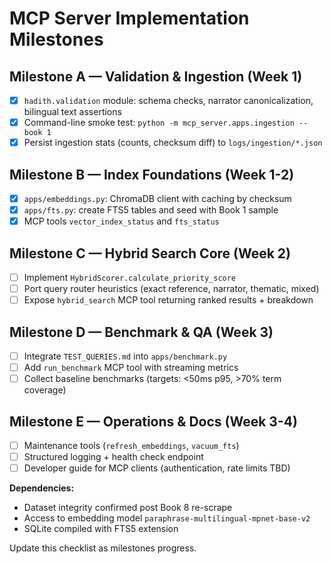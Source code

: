 # MCP Server Implementation Milestones

## Milestone A — Validation & Ingestion (Week 1)
- [x] `hadith.validation` module: schema checks, narrator canonicalization, bilingual text assertions
- [x] Command-line smoke test: `python -m mcp_server.apps.ingestion --book 1`
- [x] Persist ingestion stats (counts, checksum diff) to `logs/ingestion/*.json`

## Milestone B — Index Foundations (Week 1-2)
- [x] `apps/embeddings.py`: ChromaDB client with caching by checksum
- [x] `apps/fts.py`: create FTS5 tables and seed with Book 1 sample
- [x] MCP tools `vector_index_status` and `fts_status`

## Milestone C — Hybrid Search Core (Week 2)
- [ ] Implement `HybridScorer.calculate_priority_score`
- [ ] Port query router heuristics (exact reference, narrator, thematic, mixed)
- [ ] Expose `hybrid_search` MCP tool returning ranked results + breakdown

## Milestone D — Benchmark & QA (Week 3)
- [ ] Integrate `TEST_QUERIES.md` into `apps/benchmark.py`
- [ ] Add `run_benchmark` MCP tool with streaming metrics
- [ ] Collect baseline benchmarks (targets: <50ms p95, >70% term coverage)

## Milestone E — Operations & Docs (Week 3-4)
- [ ] Maintenance tools (`refresh_embeddings`, `vacuum_fts`)
- [ ] Structured logging + health check endpoint
- [ ] Developer guide for MCP clients (authentication, rate limits TBD)

**Dependencies:**
- Dataset integrity confirmed post Book 8 re-scrape
- Access to embedding model `paraphrase-multilingual-mpnet-base-v2`
- SQLite compiled with FTS5 extension

Update this checklist as milestones progress.
